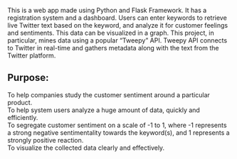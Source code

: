 This is a web app made using Python and Flask Framework. 
It has a registration system and a dashboard. 
Users can enter keywords to retrieve live Twitter text based 
on the keyword, and analyze it for customer feelings and 
sentiments. This data can be visualized in a graph. 
This project, in particular, mines data using a popular 
“Tweepy” API. Tweepy API connects to Twitter in real-time and 
gathers metadata along with the text from the Twitter platform.  

## Purpose:<br>
To help companies study the customer sentiment around a particular product.<br>
To help system users analyze a huge amount of data, quickly and efficiently.<br>
To segregate customer sentiment on a scale of -1 to 1, where -1 represents a strong negative sentimentality towards the keyword(s), and 1 represents a strongly positive reaction.<br>
To visualize the collected data clearly and effectively.